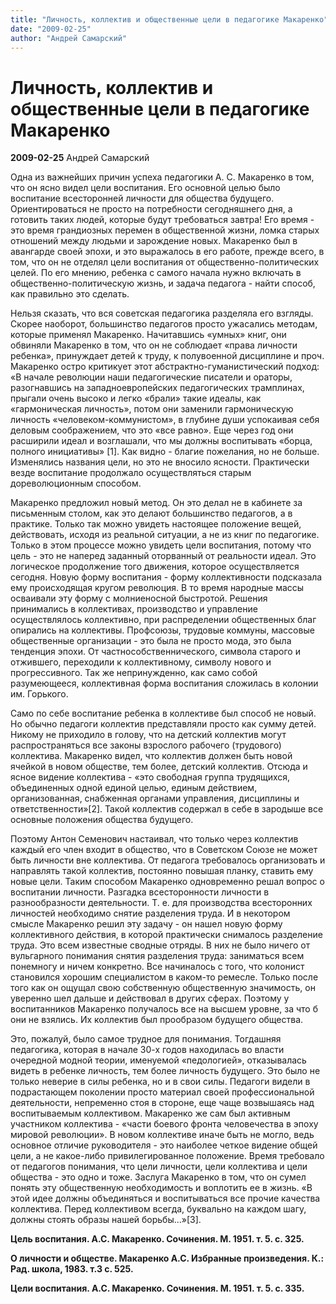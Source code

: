 ```yaml
---
title: "Личность, коллектив и общественные цели в педагогике Макаренко"
date: "2009-02-25"
author: "Андрей Самарский"
---
```


# Личность, коллектив и общественные цели в педагогике Макаренко

**2009-02-25** Андрей Самарский

Одна из важнейших причин успеха педагогики А. С. Макаренко в том, что он ясно видел цели воспитания. Его основной целью было воспитание всесторонней личности для общества будущего. Ориентироваться не просто на потребности сегодняшнего дня, а готовить таких людей, которые будут требоваться завтра! Его время - это время грандиозных перемен в общественной жизни, ломка старых отношений между людьми и зарождение новых. Макаренко был в авангарде своей эпохи, и это выражалось в его работе, прежде всего, в том, что он не отделял цели воспитания от общественно-политических целей. По его мнению, ребенка с самого начала нужно включать в общественно-политическую жизнь, и задача педагога - найти способ, как правильно это сделать.

Нельзя сказать, что вся советская педагогика разделяла его взгляды. Скорее наоборот, большинство педагогов просто ужасались методам, которые применял Макаренко. Начитавшись «умных» книг, они обвиняли Макаренко в том, что он не соблюдает «права личности ребенка», принуждает детей к труду, к полувоенной дисциплине и проч. Макаренко остро критикует этот абстрактно-гуманистический подход: «В начале революции наши педагогические писатели и ораторы, разогнавшись на западноевропейских педагогических трамплинах, прыгали очень высоко и легко «брали» такие идеалы, как «гармоническая личность», потом они заменили гармоническую личность «человеком-коммунистом», в глубине души успокаивая себя деловым соображением, что это «все равно». Еще через год они расширили идеал и возглашали, что мы должны воспитывать «борца, полного инициативы» [1]. Как видно - благие пожелания, но не больше. Изменялись названия цели, но это не вносило ясности. Практически везде воспитание продолжало осуществляться старым дореволюционным способом.

Макаренко предложил новый метод. Он это делал не в кабинете за письменным столом, как это делают большинство педагогов, а в практике. Только так можно увидеть настоящее положение вещей, действовать, исходя из реальной ситуации, а не из книг по педагогике. Только в этом процессе можно увидеть цели воспитания, потому что цель - это не наперед заданный оторванный от реальности идеал. Это логическое продолжение того движения, которое осуществляется сегодня. Новую форму воспитания - форму коллективности подсказала ему происходящая кругом революция. В то время народные массы осваивали эту форму с молниеносной быстротой. Решения принимались в коллективах, производство и управление осуществлялось коллективно, при распределении общественных благ опирались на коллективы. Профсоюзы, трудовые коммуны, массовые общественные организации - это была не просто мода, это была тенденция эпохи. От частнособственнического, символа старого и отжившего, переходили к коллективному, символу нового и прогрессивного. Так же непринужденно, как само собой разумеющееся, коллективная форма воспитания сложилась в колонии им. Горького.

Само по себе воспитание ребенка в коллективе был способ не новый. Но обычно педагоги коллектив представляли просто как сумму детей. Никому не приходило в голову, что на детский коллектив могут распространяться все законы взрослого рабочего (трудового) коллектива. Макаренко видел, что коллектив должен быть новой ячейкой в новом обществе, тем более, детский коллектив. Отсюда и ясное видение коллектива - «это свободная группа трудящихся, объединенных одной единой целью, единым действием, организованная, снабженная органами управления, дисциплины и ответственности»[2]. Такой коллектив содержал в себе в зародыше все основные положения общества будущего.

Поэтому Антон Семенович настаивал, что только через коллектив каждый его член входит в общество, что в Советском Союзе не может быть личности вне коллектива. От педагога требовалось организовать и направлять такой коллектив, постоянно повышая планку, ставить ему новые цели. Таким способом Макаренко одновременно решал вопрос о воспитании личности. Разгадка всесторонности личности в разнообразности деятельности. Т. е. для производства всесторонних личностей необходимо снятие разделения труда. И в некотором смысле Макаренко решил эту задачу - он нашел новую форму коллективного действия, в которой практически снималось разделение труда. Это всем известные сводные отряды. В них не было ничего от вульгарного понимания снятия разделения труда: заниматься всем понемногу и ничем конкретно. Все начиналось с того, что колонист становился хорошим специалистом в каком-то ремесле. Только после того как он ощущал свою собственную общественную значимость, он уверенно шел дальше и действовал в других сферах. Поэтому у воспитанников Макаренко получалось все на высшем уровне, за что б они не взялись. Их коллектив был прообразом будущего общества.

Это, пожалуй, было самое трудное для понимания. Тогдашняя педагогика, которая в начале 30-х годов находилась во власти очередной модной теории, именуемой «педологией», отказывалась видеть в ребенке личность, тем более личность будущего. Это было не только неверие в силы ребенка, но и в свои силы. Педагоги видели в подрастающем поколении просто материал своей профессиональной деятельности, непременно стоя в стороне, еще чаще возвышаясь над воспитываемым коллективом. Макаренко же сам был активным участником коллектива - «части боевого фронта человечества в эпоху мировой революции». В новом коллективе иначе быть не могло, ведь основное отличие руководителя - это наиболее четкое видение общей цели, а не какое-либо привилегированное положение. Время требовало от педагогов понимания, что цели личности, цели коллектива и цели общества - это одно и тоже. Заслуга Макаренко в том, что он сумел понять эту общественную необходимость и воплотить ее в жизнь. «В этой идее должны объединяться и воспитываться все прочие качества коллектива. Перед коллективом всегда, буквально на каждом шагу, должны стоять образы нашей борьбы...»[3].

**Цель воспитания. А.С. Макаренко. Сочинения. М. 1951. т. 5. с. 325.**

**О личности и обществе. Макаренко А.С. Избранные произведения. К.: Рад. школа, 1983. т.3 с. 525.**

**Цели воспитания. А.С. Макаренко. Сочинения. М. 1951. т. 5. с. 335.**